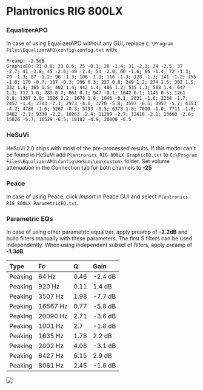 # Plantronics RIG 800LX

### EqualizerAPO
In case of using EqualizerAPO without any GUI, replace `C:\Program Files\EqualizerAPO\config\config.txt`
with:
```
Preamp: -2.5dB
GraphicEQ: 21 0.0; 23 0.6; 25 -0.3; 28 -1.4; 31 -2.1; 34 -2.5; 37 -2.7; 41 -2.8; 45 -2.6; 49 -2.4; 54 -2.0; 60 -1.6; 66 -1.4; 72 -1.3; 79 -1.3; 87 -1.2; 96 -1.3; 106 -1.3; 116 -1.3; 128 -1.3; 141 -1.2; 155 -1.0; 170 -0.7; 187 -0.3; 206 0.3; 227 0.8; 249 1.2; 274 1.5; 302 1.5; 332 1.4; 365 1.5; 402 1.4; 442 1.4; 486 1.2; 535 1.3; 588 1.4; 647 1.3; 712 1.0; 783 0.7; 861 0.1; 947 -0.1; 1042 0.1; 1146 0.5; 1261 0.8; 1387 2.0; 1526 2.2; 1678 1.8; 1846 -0.1; 2031 -1.6; 2234 -1.7; 2457 -1.4; 2703 -2.1; 2973 -4.0; 3270 -5.8; 3597 -6.5; 3957 -5.7; 4353 -4.2; 4788 -1.6; 5267 -0.3; 5793 -0.5; 6373 1.8; 7010 -1.0; 7711 -1.8; 8482 -2.1; 9330 -2.2; 10263 -2.4; 11289 -2.7; 12418 -2.1; 13660 -2.6; 15026 -5.7; 16529 -6.5; 18182 -4.9; 20000 -6.5
```

### HeSuVi
HeSuVi 2.0 ships with most of the pre-processed results. If this model can't be found in HeSuVi add
`Plantronics RIG 800LX GraphicEQ.txt` to `C:\Program Files\EqualizerAPO\config\HeSuVi\eq\custom\` folder.
Set volume attenuation in the Connection tab for both channels to **-25**

### Peace
In case of using Peace, click *Import* in Peace GUI and select `Plantronics RIG 800LX ParametricEQ.txt`.

### Parametric EQs
In case of using other parametric equalizer, apply preamp of **-2.2dB** and build filters manually
with these parameters. The first 5 filters can be used independently.
When using independent subset of filters, apply preamp of **-1.3dB**.

| Type    | Fc       |    Q | Gain    |
|:--------|:---------|:-----|:--------|
| Peaking | 64 Hz    | 0.46 | -2.4 dB |
| Peaking | 920 Hz   | 0.11 | 1.4 dB  |
| Peaking | 3507 Hz  | 1.98 | -7.7 dB |
| Peaking | 16567 Hz | 0.77 | -5.8 dB |
| Peaking | 20090 Hz | 2.71 | -3.6 dB |
| Peaking | 1001 Hz  | 2.7  | -1.8 dB |
| Peaking | 1635 Hz  | 1.78 | 2.2 dB  |
| Peaking | 2002 Hz  | 4.08 | -3.1 dB |
| Peaking | 6427 Hz  | 6.15 | 2.9 dB  |
| Peaking | 8061 Hz  | 2.45 | -1.6 dB |

![](https://raw.githubusercontent.com/jaakkopasanen/AutoEq/master/results/rtings/avg/Plantronics%20RIG%20800LX/Plantronics%20RIG%20800LX.png)